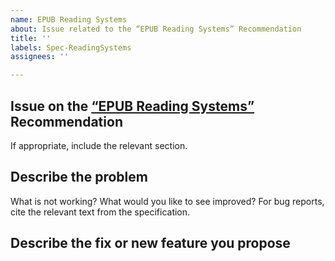 ```yaml
---
name: EPUB Reading Systems
about: Issue related to the “EPUB Reading Systems” Recommendation
title: ''
labels: Spec-ReadingSystems
assignees: ''

---
```


## Issue on the [“EPUB Reading Systems”](https://www.w3.org/TR/epub-rs/) Recommendation

If appropriate, include the relevant section.

## Describe the problem 

What is not working? What would you like to see improved? For bug reports, cite the relevant text from the specification.

## Describe the fix or new feature you propose

